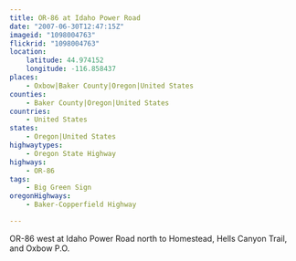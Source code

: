 ```yaml
---
title: OR-86 at Idaho Power Road
date: "2007-06-30T12:47:15Z"
imageid: "1098004763"
flickrid: "1098004763"
location:
    latitude: 44.974152
    longitude: -116.858437
places:
    - Oxbow|Baker County|Oregon|United States
counties:
    - Baker County|Oregon|United States
countries:
    - United States
states:
    - Oregon|United States
highwaytypes:
    - Oregon State Highway
highways:
    - OR-86
tags:
    - Big Green Sign
oregonHighways:
    - Baker-Copperfield Highway

---
```

OR-86 west at Idaho Power Road north to Homestead, Hells Canyon Trail, and Oxbow P.O.
